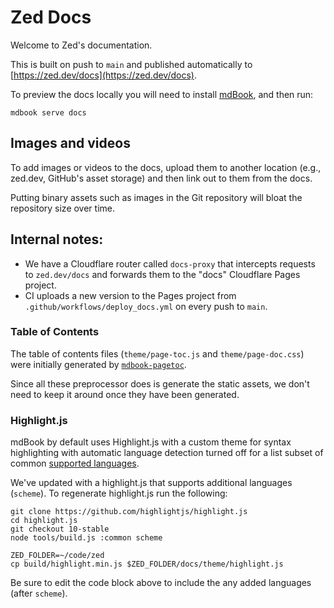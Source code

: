 # Zed Docs

Welcome to Zed's documentation.

This is built on push to `main` and published automatically to [https://zed.dev/docs](https://zed.dev/docs).

To preview the docs locally you will need to install [mdBook](https://rust-lang.github.io/mdBook/), and then run:

```
mdbook serve docs
```

## Images and videos

To add images or videos to the docs, upload them to another location (e.g., zed.dev, GitHub's asset storage) and then link out to them from the docs.

Putting binary assets such as images in the Git repository will bloat the repository size over time.

## Internal notes:

- We have a Cloudflare router called `docs-proxy` that intercepts requests to `zed.dev/docs` and forwards them to the "docs" Cloudflare Pages project.
- CI uploads a new version to the Pages project from `.github/workflows/deploy_docs.yml` on every push to `main`.

### Table of Contents

The table of contents files (`theme/page-toc.js` and `theme/page-doc.css`) were initially generated by [`mdbook-pagetoc`](https://crates.io/crates/mdbook-pagetoc).

Since all these preprocessor does is generate the static assets, we don't need to keep it around once they have been generated.

### Highlight.js

mdBook by default uses Highlight.js with a custom theme for syntax highlighting with automatic language detection turned off for a list subset of common [supported languages](https://rust-lang.github.io/mdBook/format/theme/syntax-highlighting.html#supported-languages).

We've updated with a highlight.js that supports additional languages (`scheme`).
To regenerate highlight.js run the following:

```
git clone https://github.com/highlightjs/highlight.js
cd highlight.js
git checkout 10-stable
node tools/build.js :common scheme

ZED_FOLDER=~/code/zed
cp build/highlight.min.js $ZED_FOLDER/docs/theme/highlight.js
```

Be sure to edit the code block above to include the any added languages (after `scheme`).
